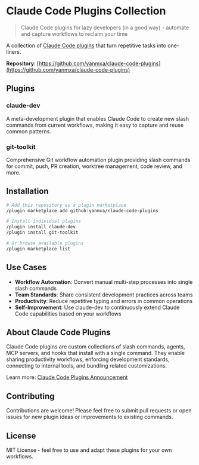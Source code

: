 # Claude Code Plugins Collection

> Claude Code plugins for lazy developers (in a good way) - automate and capture workflows to reclaim your time

A collection of [Claude Code plugins](https://www.anthropic.com/news/claude-code-plugins) that turn repetitive tasks into one-liners.

**Repository**: [https://github.com/yanmxa/claude-code-plugins](https://github.com/yanmxa/claude-code-plugins)

## Plugins

### claude-dev

A meta-development plugin that enables Claude Code to create new slash commands from current workflows, making it easy to capture and reuse common patterns.

### git-toolkit

Comprehensive Git workflow automation plugin providing slash commands for commit, push, PR creation, worktree management, code review, and more.

## Installation

```bash
# Add this repository as a plugin marketplace
/plugin marketplace add github:yanmxa/claude-code-plugins

# Install individual plugins
/plugin install claude-dev
/plugin install git-toolkit

# Or browse available plugins
/plugin marketplace list
```

## Use Cases

- **Workflow Automation**: Convert manual multi-step processes into single slash commands
- **Team Standards**: Share consistent development practices across teams
- **Productivity**: Reduce repetitive typing and errors in common operations
- **Self-Improvement**: Use claude-dev to continuously extend Claude Code capabilities based on your workflows

## About Claude Code Plugins

Claude Code plugins are custom collections of slash commands, agents, MCP servers, and hooks that install with a single command. They enable sharing productivity workflows, enforcing development standards, connecting to internal tools, and bundling related customizations.

Learn more: [Claude Code Plugins Announcement](https://www.anthropic.com/news/claude-code-plugins)

## Contributing

Contributions are welcome! Please feel free to submit pull requests or open issues for new plugin ideas or improvements to existing commands.

## License

MIT License - feel free to use and adapt these plugins for your own workflows.
